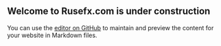 ## Welcome to Rusefx.com is under construction

You can use the [editor on GitHub](https://github.com/rusefx/site/edit/master/README.md) to maintain and preview the content for your website in Markdown files.
